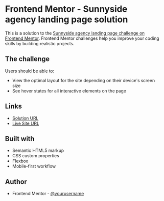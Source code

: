 # Frontend Mentor - Sunnyside agency landing page solution

This is a solution to the [Sunnyside agency landing page challenge on Frontend Mentor](https://www.frontendmentor.io/challenges/sunnyside-agency-landing-page-7yVs3B6ef). Frontend Mentor challenges help you improve your coding skills by building realistic projects.


## The challenge

Users should be able to:

- View the optimal layout for the site depending on their device's screen size
- See hover states for all interactive elements on the page

## Links

- [Solution URL](https://www.frontendmentor.io/solutions/responsive-sunnyside-agency-landing-page-using-html-and-css-zDTAgguMI)
- [Live Site URL](https://sunnyside-agency-page-developingweb.vercel.app)

## Built with

- Semantic HTML5 markup
- CSS custom properties
- Flexbox
- Mobile-first workflow

## Author

- Frontend Mentor - [@yourusername](https://www.frontendmentor.io/profile/developingWeb)